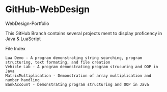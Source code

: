 # GitHub-WebDesign
WebDesign-Portfolio

This GitHub Branch contains several projects ment to display proficency in Java & LuaScript

  File Index
  
    Lua Demo - A program demonstrating string searching, program structuring, text formating, and file creation
    Vehicle Lab - A program demonstrating program strucuring and OOP in Java
    MatrixMultiplication - Demonstration of array multiplication and number handling
    BankAccount - Demonstrating program structuring and OOP in Java
